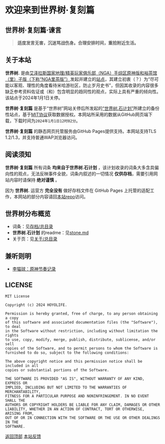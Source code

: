 # 欢迎来到世界树·复刻篇



## 世界树·复刻篇·谏言
> **适度发言无害，沉迷骂战伤身。合理安排时间，重拾附近生活。** 



## 关于本站
**世界树.** 是由[艾泽拉斯国家地理/精英玩家俱乐部（NGA）手综区原神版和裕茶馆（里）子版（下称“NGA里茶版”）](https://ngabbs.com/thread.php?fid=758&ff=650)发起并建立的[站点](https://hoyo.life/)，其建立初衷（？）为“尽可能以客观、理性的角度看待米哈游社区，防止岁月史书”，但因其收录的内容很多缺乏参考资料佐证或（和）包含明显的趋同性的观点，实际上具有严重的倾向性。该站点于2024年1月1日关停。

**世界树·复刻篇** 是基于“世界树”网站关停后所发起的[“世界树.石计划”](https://github.com/hoyolife/stone)所建立的备份性站点，基于[MIT协议](#license)获取数据授权。本网站所采用的数据从GitHub网页端下载，下载时间为`2024年1月1日12时02分`。

**世界树·复刻篇** 的静态网页托管服务由GitHub Pages提供支持。本网站支持TLS 1.2/1.3，并支持普通WAP浏览器访问。



## 阅读须知
**世界树·复刻篇** 所有词条 **均来自于世界树.石计划** ，该计划收录的词条大多含具偏向性的观点，无法反映事件全貌，词条内叙述的一切情况 **仅供存档**，需要引用网站内容时请保持 **绝对谨慎** 。

因为 **世界树.** 运营方 **完全没有** 做好存档文件在 GitHub Pages 上托管的适配工作，本网站的部分内容请回[本站repo](https://github.com/irminsul-dup/irminsul-dup.github.io)访问。



## 世界树分布概览
+ 词条：见[存档/总目录](/存档/总目录.md)
+ **世界树.石计划** 的readme：见[stone.md](/stone.md)
+ 关于页：见[关于/总目录](/关于/总目录.md)


## 兼听则明
+ [李猫球：原神节奏记录](https://limaoqiu.com/yuanshenjiezou)




## LICENSE
```
MIT License

Copyright (c) 2024 HOYOLIFE.

Permission is hereby granted, free of charge, to any person obtaining a copy
of this software and associated documentation files (the "Software"), to deal
in the Software without restriction, including without limitation the rights
to use, copy, modify, merge, publish, distribute, sublicense, and/or sell
copies of the Software, and to permit persons to whom the Software is
furnished to do so, subject to the following conditions:

The above copyright notice and this permission notice shall be included in all
copies or substantial portions of the Software.

THE SOFTWARE IS PROVIDED "AS IS", WITHOUT WARRANTY OF ANY KIND, EXPRESS OR
IMPLIED, INCLUDING BUT NOT LIMITED TO THE WARRANTIES OF MERCHANTABILITY,
FITNESS FOR A PARTICULAR PURPOSE AND NONINFRINGEMENT. IN NO EVENT SHALL THE
AUTHORS OR COPYRIGHT HOLDERS BE LIABLE FOR ANY CLAIM, DAMAGES OR OTHER
LIABILITY, WHETHER IN AN ACTION OF CONTRACT, TORT OR OTHERWISE, ARISING FROM,
OUT OF OR IN CONNECTION WITH THE SOFTWARE OR THE USE OR OTHER DEALINGS IN THE
SOFTWARE.

```



[返回顶部](#欢迎来到世界树复刻篇)
[本站反馈](https://github.com/irminsul-dup/irminsul-dup.github.io/issues)